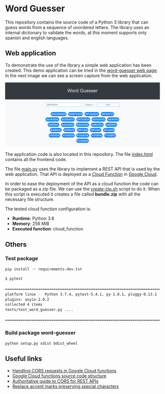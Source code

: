 # Word Guesser

This repository contains the source code of a Python 3 library that can guess words from a sequence of unordered letters. The library uses an internal dictionary to validate the words, at this moment supports only spanish and english languages.

## 

## Web application

To demonstrate the use of the library a simple web application has been created. This demo application can be tried in the [word-guesser web page](https://lmont.es/word-guesser). In the next image we can see a screen capture from the web application.

![](images/screenshot.png)

The application code is also located in this repository. The file  [index.html](index.html) contains all the frontend code.

The file [main.py](main.py) uses the library to implement a REST API that is used by the web application. That API is deployed as a [Cloud Function](https://cloud.google.com/functions) in [Google Cloud](https://cloud.google.com).

In order to ease the deployment of the API as a cloud function the code can be packaged as a zip file. We can use the [create-zip.sh](create-zip.sh) script to do it. When this script is executed it creates a file called **bundle.zip** with all the necessary file structure.

The tested cloud function configuration is:

* **Runtime**: Python 3.8
* **Memory**: 256 MiB
* **Executed function**: cloud_function

## Others

### Test package

```bash
pip install -r requirements-dev.txt
```

```bash
$ pytest

============================================================================== test session starts ===============================================================================
platform linux -- Python 3.7.4, pytest-5.4.1, py-1.8.1, pluggy-0.13.1
plugins: anyio-2.0.2
collected 4 items                                                                                                                                                           
tests/test_word_guesser.py ....                                                                                                                                            [100%]

=============================================================================== 4 passed in 0.67s ================================================================================
```

### Build package word-guesser

```bash
python setup.py sdist bdist_wheel
```

## Useful links

* [Handling CORS requests in Google Cloud functions](https://cloud.google.com/functions/docs/writing/http?hl=en#handling_cors_requests)
* [Google Cloud functions source code structure](https://cloud.google.com/functions/docs/writing?hl=en#structuring_source_code)
* [Authoritative guide to CORS for REST APIs](https://www.moesif.com/blog/technical/cors/Authoritative-Guide-to-CORS-Cross-Origin-Resource-Sharing-for-REST-APIs/)
* [Replace accent marks preserving special characters](https://stackoverflow.com/questions/29984925/replace-accent-marks-preserving-special-characters)
